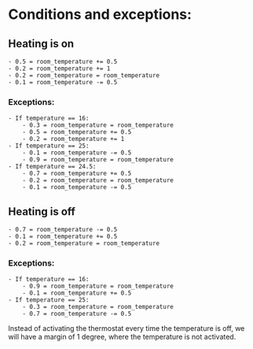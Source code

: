 # Conditions and exceptions:
## Heating is on
    - 0.5 = room_temperature += 0.5
    - 0.2 = room_temperature += 1
    - 0.2 = room_temperature = room_temperature
    - 0.1 = room_temperature -= 0.5
### Exceptions:
    - If temperature == 16:
        - 0.3 = room_temperature = room_temperature
        - 0.5 = room_temperature += 0.5
        - 0.2 = room_temperature += 1
    - If temperature == 25:
        - 0.1 = room_temperature -= 0.5
        - 0.9 = room_temperature = room_temperature
    - If temperature == 24.5:
        - 0.7 = room_temperature += 0.5
        - 0.2 = room_temperature = room_temperature
        - 0.1 = room_temperature -= 0.5

## Heating is off
    - 0.7 = room_temperature -= 0.5
    - 0.1 = room_temperature += 0.5
    - 0.2 = room_temperature = room_temperature

### Exceptions:
    - If temperature == 16:
        - 0.9 = room_temperature = room_temperature
        - 0.1 = room_temperature += 0.5
    - If temperature == 25:
        - 0.3 = room_temperature = room_temperature
        - 0.7 = room_temperature -= 0.5

Instead of activating the thermostat every time the temperature is off, we will have a margin of 1 degree, where the temperature is not activated.